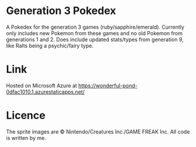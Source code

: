 # Generation 3 Pokedex

A Pokedex for the generation 3 games (ruby/sapphire/emerald). Currently only includes new Pokemon from these games and no old Pokemon from generations 1 and 2. Does include updated stats/types from generation 9, like Ralts being a psychic/fairy type. 

# Link

Hosted on Microsoft Azure at https://wonderful-pond-0dfac1010.1.azurestaticapps.net/

# Licence

The sprite images are © Nintendo/Creatures Inc./GAME FREAK Inc. All code is written by me.

